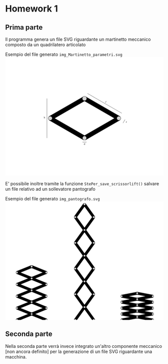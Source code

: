 
# Homework 1

## Prima parte

Il programma genera un file SVG riguardante un martinetto meccanico composto da un quadrilatero articolato 

Esempio del file generato `img_Martinetto_parametri.svg`
![](img_Martinetto_parametri.svg)

E' possibile inoltre tramite la funzione `StePer_save_scrissorlift()` salvare un file relativo ad un sollevatore pantografo

Esempio del file generato `img_pantografo.svg`
![](img_pantografo.svg)

## Seconda parte

Nella seconda parte verrà invece integrato un'altro componente meccanico [non ancora definito] per la generazione di un file SVG riguardante una macchina. 
